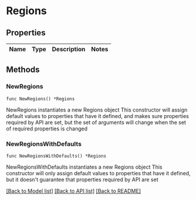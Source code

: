 # Regions

## Properties

Name | Type | Description | Notes
------------ | ------------- | ------------- | -------------

## Methods

### NewRegions

`func NewRegions() *Regions`

NewRegions instantiates a new Regions object
This constructor will assign default values to properties that have it defined,
and makes sure properties required by API are set, but the set of arguments
will change when the set of required properties is changed

### NewRegionsWithDefaults

`func NewRegionsWithDefaults() *Regions`

NewRegionsWithDefaults instantiates a new Regions object
This constructor will only assign default values to properties that have it defined,
but it doesn't guarantee that properties required by API are set


[[Back to Model list]](../README.md#documentation-for-models) [[Back to API list]](../README.md#documentation-for-api-endpoints) [[Back to README]](../README.md)


